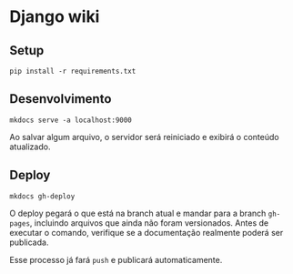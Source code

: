 # Django wiki

## Setup
```
pip install -r requirements.txt
```

## Desenvolvimento
```
mkdocs serve -a localhost:9000
```
Ao salvar algum arquivo, o servidor será reiniciado e exibirá o conteúdo atualizado.

## Deploy
```
mkdocs gh-deploy
```
O deploy pegará o que está na branch atual e mandar para a branch `gh-pages`, incluindo arquivos que ainda não foram versionados. Antes de executar o comando, verifique se a documentação realmente poderá ser publicada.

Esse processo já fará `push` e publicará automaticamente.